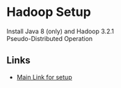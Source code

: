 # Hadoop Setup  
Install Java 8 (only) and Hadoop 3.2.1  
Pseudo-Distributed Operation  
## Links  
* [Main Link for setup](https://hadoop.apache.org/docs/stable/hadoop-project-dist/hadoop-common/SingleCluster.html#Execution)  

